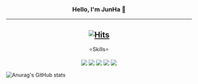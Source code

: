 

<div align="center">

### Hello, I'm JunHa 🫡
---
[![Hits](https://hits.seeyoufarm.com/api/count/incr/badge.svg?url=https%3A%2F%2Fgithub.com%2Fjjunhaa0211&count_bg=%23E05741&title_bg=%2342423F&icon=&icon_color=%23FFFFFF&title=hits&edge_flat=true)](https://https://github.com/jjunhaa0211)
---

⭐️Skills⭐️
  
<img src="https://img.shields.io/badge/Swift-F05138?style=red&logo=Swift&logoColor=white"/>
<img src="https://img.shields.io/badge/C-F05138?style=yellow&logo=C/C++&logoColor=white"/>
<img src="https://img.shields.io/badge/Swift-F05138?style=red&logo=Swift&logoColor=white"/>
<img src="https://img.shields.io/badge/Swift-F05138?style=red&logo=Swift&logoColor=white"/>





<img src="https://img.shields.io/badge/{내용}-{배경 색깔}?style={스타일}&logo={로고이름}&logoColor={로고 색깔}"/>

</div>

![Anurag's GitHub stats](https://github-readme-stats.vercel.app/api?username=jjunhaa0211&show_icons=true&theme=dark)
